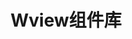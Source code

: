 ---
layout: home

title: Wview组件库
titleTemplate: 轻量，灵活，可定制化的Vue3组件库

hero:
    name: Wview Components
    text: 更快更好的编译
    tagline: 轻量，灵活，可定制化，采用中国色的Vue3组件库
    image:
      src: /symbol.svg
      alt: Wview Components
    actions:
      - theme: brand
        text: 开始
        link: /guide/quick-start
      - theme: alt
        text: 为什么？
        link: /guide/introduction
      - theme: alt
        text: 在GitHub上查看
        link: https://github.com/lyuly/wview

features:
  - icon: 📚
    title: DX Focused
    details: Write less code & build faster with pre-made components ready-to-go!
  - icon: 🛠
    title: Totally Configurable
    details: Full customize your CSS Classes, Props & Multiple variants for the same component.
  - icon: 🎨
    title: China Color
    details: Presets included by default for SCSS, choose color from ChinaColor
  - icon: ✋
    title: 20+ Components
    details: Currently providing 20+ Pixel perfect components ready to use!
  - icon: 🌳
    title: Tree Shakable
    details: Import only the components that you need without worry about your bundle size.
  - icon: 🔋
    title: Many more nice features!
    details: Written in Typescript + Vue 3, SSR ready, Typescript Types, 10+ Components & many more...
---